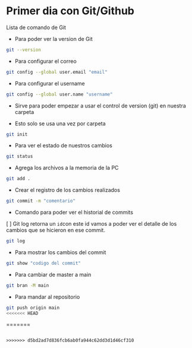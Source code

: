 # Primer dia con Git/Github

Lista de comando de Git

* Para poder ver la version de Git

```bash
git --version
```
* Para configurar el correo

```bash
git config --global user.email "email"
```

* Para configurar el username

```bash
git config --global user.name "username"
```


* Sirve para poder empezar a usar el control de version (git) en nuestra carpeta

* Esto solo se usa una vez por carpeta

```bash
git init
```

* Para ver el estado de nuestros cambios

```bash
git status
```

* Agrega los archivos a la memoria de la PC 

```bash
git add .
```

* Crear el registro de los cambios realizados

```bash
git commit -m "comentario"
```

* Comando para poder ver el historial de commits

[ ] Git log retorna un `id`con este id vamos a poder ver el detalle de los cambios que se hicieron en ese commit.

```bash
git log
```

* Para mostrar los cambios del commit

```bash
git show "codigo del commit"
```

* Para cambiar de master a main

```bash
git bran -M main
```

* Para mandar al repositorio
```bash
git push origin main
<<<<<<< HEAD
```
=======
````

>>>>>>> d5bd2ad7d836fcb6ab0fa944c62dd3d1d46cf310





